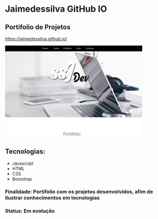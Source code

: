 # Jaimedessilva GitHub IO

## Portifolio de Projetos

<a href="https://jaimedessilva.github.io/">https://jaimedessilva.github.io/</a>

<img src="./images/portifolio.jpg" style="width: 450px"/>

## Tecnologias:

* Javascript
* HTML
* CSS
* Bootstrap

### Finalidade: Portifolio com os projetos desenvolvidos, afim de ilustrar conhecimentos em tecnologias

### Status: Em evolução